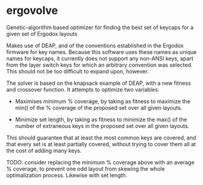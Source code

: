 ergovolve
=========

Genetic-algorithm based optimizer for finding the best set of keycaps for a given set of Ergodox layouts

Makes use of DEAP, and of the conventions established in the Ergodox firmware for key names. Because
this software uses these names as unique names for keycaps, it currently does not support any non-ANSI
keys, apart from the layer switch keys for which an arbitrary convention was selected. This should not
be too difficult to expand upon, however.

The solver is based on the knapsack example of DEAP, with a new fitness and crossover function. It
attempts to optimize two variables:

* Maximises minimum % coverage, by taking as fitness to maximize the min() of the % coverage of the
  proposed set over all given layouts.

* Minimize set length, by taking as fitness to minimize the max() of the number of extraneous keys in the
  proposed set over all given layouts.

This should guarantee that at least the most common keys are covered, and that every set is at least
partially covered, without trying to cover them all at the cost of adding many keys.

TODO: consider replacing the minimum % coverage above with an average % coverage, to prevent one
odd layout from skewing the whole optimalization process. Likewise with set length.
